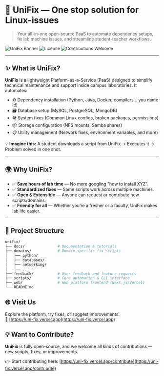 # 🚀 UniFix — One stop solution for Linux-issues

> Your all-in-one open-source PaaS to automate dependency setups, fix lab machine issues, and streamline student-teacher workflows.

![UniFix Banner](https://img.shields.io/badge/Powered%20By-Open%20Source-4CAF50?style=for-the-badge&logo=opensourceinitiative)
![License](https://img.shields.io/github/license/YOUR_USERNAME/unifix?style=for-the-badge)
![Contributions Welcome](https://img.shields.io/badge/Contributions-Welcome-blue?style=for-the-badge&logo=github)

---

## ✨ What is UniFix?

**UniFix** is a lightweight Platform-as-a-Service (PaaS) designed to simplify technical maintenance and support inside campus laboratories. It automates:

- ⚙️ Dependency installation (Python, Java, Docker, compilers… you name it!)
- 🗃️ Database setup (MySQL, PostgreSQL, MongoDB)
- 🛠️ System fixes (Common Linux configs, broken packages, permissions)
- 📦 Storage configuration (NFS mounts, Samba shares)
- 📋 Utility management (Network fixes, environment variables, and more)

💡 **Imagine this:** A student downloads a script from UniFix → Executes it → Problem solved in one shot.

---

## 🌍 Why UniFix?

- ✅ **Save hours of lab time** — No more googling "how to install XYZ".
- ✅ **Standardized fixes** — Same scripts work across multiple machines.
- ✅ **Open & Extensible** — Anyone can request or contribute new scripts/domains.
- ✅ **Friendly for all** — Whether you’re a fresher or a faculty, UniFix makes lab life easier.

---

## 📂 Project Structure

```bash
unifix/
├── docs/               # Documentation & tutorials
├── domains/            # Domain-specific fix scripts
│   ├── python/
│   ├── databases/
│   ├── networking/
│   └── ...
├── feedback/           # User feedback and feature requests
├── scripts/            # Core automation & CLI interface
├── web/                # Web platform frontend (Next.js/Vercel)
└── README.md
```

## 🌐 Visit Us

Explore the platform, try fixes, or suggest improvements:  
🔗 [https://uni-fix.vercel.app](https://uni-fix.vercel.app)

## 💡 Want to Contribute?

**UniFix** is fully open-source, and we welcome all kinds of contributions — new scripts, fixes, or improvements.

👉 Start contributing here: [https://uni-fix.vercel.app/contribute](https://uni-fix.vercel.app/contribute)

